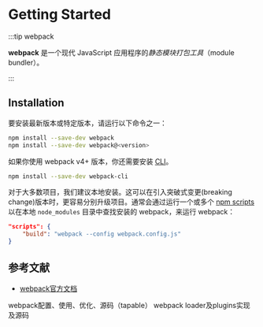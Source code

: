 # Getting Started

:::tip webpack

**webpack** 是一个现代 JavaScript 应用程序的*静态模块打包工具*（module bundler）。

:::



## Installation

要安装最新版本或特定版本，请运行以下命令之一：

```bash
npm install --save-dev webpack
npm install --save-dev webpack@<version>
```

如果你使用 webpack v4+ 版本，你还需要安装 [CLI](https://v4.webpack.docschina.org/api/cli/)。

```bash
npm install --save-dev webpack-cli
```

对于大多数项目，我们建议本地安装。这可以在引入突破式变更(breaking change)版本时，更容易分别升级项目。通常会通过运行一个或多个 [npm scripts](https://docs.npmjs.com/misc/scripts) 以在本地 `node_modules` 目录中查找安装的 webpack，来运行 webpack：

```json
"scripts": {
    "build": "webpack --config webpack.config.js"
}
```





## 参考文献

* [webpack官方文档](https://webpack.js.org/)





webpack配置、使用、优化、源码（tapable）
webpack loader及plugins实现及源码

